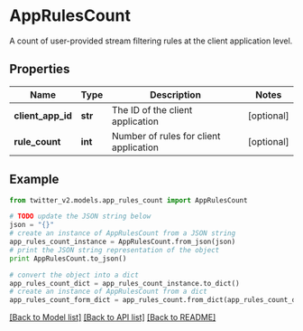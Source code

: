 # AppRulesCount

A count of user-provided stream filtering rules at the client application level.

## Properties
Name | Type | Description | Notes
------------ | ------------- | ------------- | -------------
**client_app_id** | **str** | The ID of the client application | [optional] 
**rule_count** | **int** | Number of rules for client application | [optional] 

## Example

```python
from twitter_v2.models.app_rules_count import AppRulesCount

# TODO update the JSON string below
json = "{}"
# create an instance of AppRulesCount from a JSON string
app_rules_count_instance = AppRulesCount.from_json(json)
# print the JSON string representation of the object
print AppRulesCount.to_json()

# convert the object into a dict
app_rules_count_dict = app_rules_count_instance.to_dict()
# create an instance of AppRulesCount from a dict
app_rules_count_form_dict = app_rules_count.from_dict(app_rules_count_dict)
```
[[Back to Model list]](../README.md#documentation-for-models) [[Back to API list]](../README.md#documentation-for-api-endpoints) [[Back to README]](../README.md)


